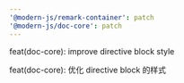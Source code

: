 ```yaml
---
'@modern-js/remark-container': patch
'@modern-js/doc-core': patch
---
```


feat(doc-core): improve directive block style

feat(doc-core): 优化 directive block 的样式

